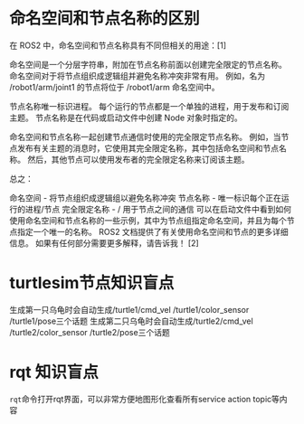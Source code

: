 # 命名空间和节点名称的区别

在 ROS2 中，命名空间和节点名称具有不同但相关的用途：[1]

命名空间是一个分层字符串，附加在节点名称前面以创建完全限定的节点名称。 命名空间对于将节点组织成逻辑组并避免名称冲突非常有用。 例如，名为 /robot1/arm/joint1 的节点将位于 /robot1/arm 命名空间中。

节点名称唯一标识进程。 每个运行的节点都是一个单独的进程，用于发布和订阅主题。 节点名称是在代码或启动文件中创建 Node 对象时指定的。

命名空间和节点名称一起创建节点通信时使用的完全限定节点名称。 例如，当节点发布有关主题的消息时，它使用其完全限定名称，其中包括命名空间和节点名称。 然后，其他节点可以使用发布者的完全限定名称来订阅该主题。

总之：

命名空间 - 将节点组织成逻辑组以避免名称冲突
节点名称 - 唯一标识每个正在运行的进程/节点
完全限定名称 - <namespace>/<node name> 用于节点之间的通信
可以在启动文件中看到如何使用命名空间和节点名称的一些示例，其中为节点组指定命名空间，并且为每个节点指定一个唯一的名称。 ROS2 文档提供了有关使用命名空间和节点的更多详细信息。 如果有任何部分需要更多解释，请告诉我！ [2]

# turtlesim节点知识盲点
生成第一只乌龟时会自动生成/turtle1/cmd_vel /turtle1/color_sensor /turtle1/pose三个话题
生成第二只乌龟时会自动生成/turtle2/cmd_vel /turtle2/color_sensor /turtle2/pose三个话题

# rqt 知识盲点
```rqt```命令打开rqt界面，可以非常方便地图形化查看所有service action topic等内容



